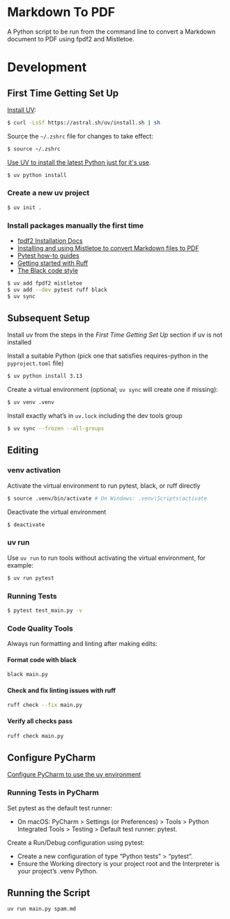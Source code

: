 # Markdown To PDF

A Python script to be run from the command line to convert a Markdown document to PDF using fpdf2 and Mistletoe.

# Development

## First Time Getting Set Up

[Install UV](https://docs.astral.sh/uv/getting-started/installation/):

```sh
$ curl -LsSf https://astral.sh/uv/install.sh | sh
```

Source the `~/.zshrc` file for changes to take effect:

```sh
$ source ~/.zshrc
```

[Use UV to install the latest Python just for it's use](https://docs.astral.sh/uv/guides/install-python/).

```sh
$ uv python install
```

### Create a new uv project

```sh
$ uv init .
```

### Install packages manually the first time

- [fpdf2 Installation Docs](https://py-pdf.github.io/fpdf2/index.html#installation)
- [Installing and using Mistletoe to convert Markdown files to PDF](https://py-pdf.github.io/fpdf2/CombineWithMarkdown.html)
- [Pytest how-to guides](https://docs.pytest.org/en/stable/how-to/index.html)
- [Getting started with Ruff](https://docs.astral.sh/ruff/tutorial/#getting-started)
- [The Black code style](https://black.readthedocs.io/en/stable/the_black_code_style/index.html)

```sh
$ uv add fpdf2 mistletoe 
$ uv add --dev pytest ruff black
$ uv sync
```

## Subsequent Setup

Install uv from the steps in the *First Time Getting Set Up* section if uv is not installed

Install a suitable Python (pick one that satisfies requires-python in the `pyproject.toml` file)

```sh
$ uv python install 3.13
```

Create a virtual environment (optional; `uv sync` will create one if missing):

```sh
$ uv venv .venv
```

Install exactly what’s in `uv.lock` including the dev tools group

```sh
$ uv sync --frozen --all-groups
```

## Editing

### venv activation

Activate the virtual environment to run pytest, black, or ruff directly

```sh
$ source .venv/bin/activate # On Windows: .venv\Scripts\activate
```

Deactivate the virtual environment

```sh
$ deactivate
```

### uv run

Use `uv run` to run tools without activating the virtual environment, for example:

```sh
$ uv run pytest
```

### Running Tests

```sh
$ pytest test_main.py -v
```

### Code Quality Tools

Always run formatting and linting after making edits:

#### Format code with black

```sh
black main.py
```

#### Check and fix linting issues with ruff

```sh
ruff check --fix main.py
```

#### Verify all checks pass

```sh
ruff check main.py
```

## Configure PyCharm 

[Configure PyCharm to use the uv environment](https://www.jetbrains.com/help/pycharm/uv.html)

### Running Tests in PyCharm

Set pytest as the default test runner:
    
- On macOS: PyCharm > Settings (or Preferences) > Tools > Python Integrated Tools > Testing > Default test runner: pytest.

Create a Run/Debug configuration using pytest:

- Create a new configuration of type “Python tests” > “pytest”.
- Ensure the Working directory is your project root and the Interpreter is your project’s .venv Python.

## Running the Script

```sh
uv run main.py spam.md
```